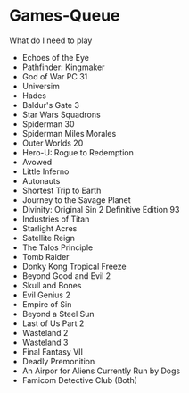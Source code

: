 # Games-Queue
What do I need to play

* Echoes of the Eye
* Pathfinder: Kingmaker
* God of War PC 31
* Universim
* Hades
* Baldur's Gate 3
* Star Wars Squadrons
* Spiderman 30
* Spiderman Miles Morales
* Outer Worlds 20
* Hero-U: Rogue to Redemption
* Avowed
* Little Inferno
* Autonauts
* Shortest Trip to Earth
* Journey to the Savage Planet
* Divinity: Original Sin 2 Definitive Edition 93
* Industries of Titan
* Starlight Acres
* Satellite Reign
* The Talos Principle
* Tomb Raider
* Donky Kong Tropical Freeze
* Beyond Good and Evil 2
* Skull and Bones
* Evil Genius 2
* Empire of Sin
* Beyond a Steel Sun
* Last of Us Part 2
* Wasteland 2
* Wasteland 3
* Final Fantasy VII
* Deadly Premonition
* An Airpor for Aliens Currently Run by Dogs
* Famicom Detective Club (Both)
